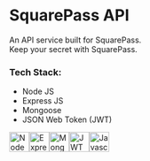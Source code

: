 # SquarePass API

An API service built for SquarePass.<br/>
Keep your secret with SquarePass.

### Tech Stack:
- Node JS
- Express JS
- Mongoose
- JSON Web Token (JWT)

<div style="display: flex;">
  <img src="https://svgshare.com/i/iKF.svg" alt="Node JS" height="36px" >
  <img src="https://svgshare.com/i/iLS.svg" alt="Express JS" height="36px" >
  <img src="https://svgshare.com/i/iKE.svg" alt="Mongoose JS" height="36px" >
  <img src="https://svgshare.com/i/iLT.svg" alt="JWT" height="36px" />
  <img src='https://svgshare.com/i/iLU.svg' title='Javascript' height="36px" />
</div>
